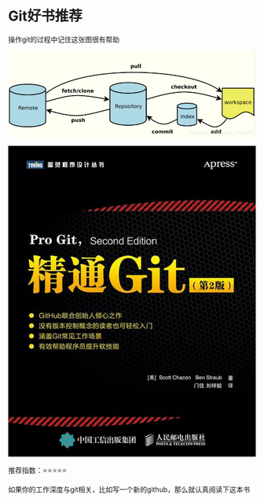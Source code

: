 # Git好书推荐

操作git的过程中记住这张图很有帮助

![git模型](./git模型.png)


![精通Git](./精通Git.jpg)

推荐指数：⭐️⭐️⭐️⭐️⭐️

如果你的工作深度与git相关，比如写一个新的github，那么就认真阅读下这本书
